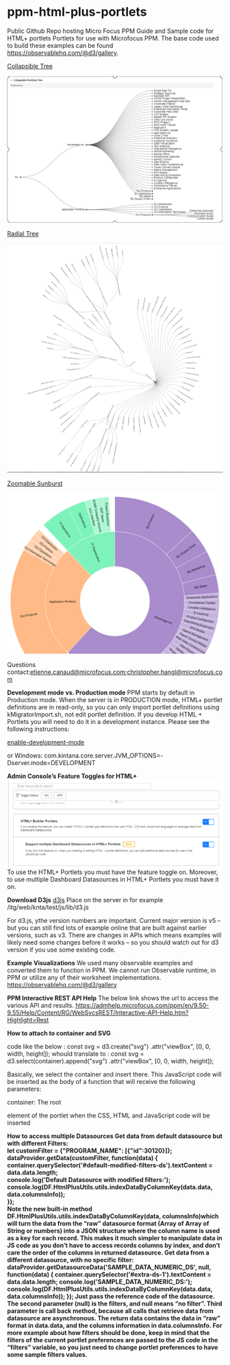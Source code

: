 # ppm-html-plus-portlets
Public Github Repo hosting Micro Focus PPM Guide and Sample code for HTML+ portlets
Portlets for use with Microfocus PPM.  The base code used to build these examples can be found https://observablehq.com/@d3/gallery.

<a href="https://github.com/MicroFocus/ppm-html-plus-portlets/tree/master/src/collapsible%20tree">Collapsible Tree</a>

<img src="https://github.com/MicroFocus/ppm-html-plus-portlets/raw/master/src/collapsible%20tree/CollapsibleTree.PNG">



<a href="https://github.com/MicroFocus/ppm-html-plus-portlets/tree/master/src/radial%20tree">Radial Tree</a>

<img src="https://github.com/MicroFocus/ppm-html-plus-portlets/raw/master/src/radial%20tree/radialtree.PNG">

<a href="https://github.com/MicroFocus/ppm-html-plus-portlets/tree/master/src/zoomable%20sunburst">Zoomable Sunburst</a>

<img src="https://github.com/MicroFocus/ppm-html-plus-portlets/raw/master/src/zoomable%20sunburst/zoomablesunburst.PNG">



Questions contact:etienne.canaud@microfocus.com;christopher.hangl@microfocus.com


<b>Development mode vs. Production mode</b>
PPM starts by default in Production mode.  When the server is in PRODUCTION mode, HTML+ portlet definitions are in read-only, so you can only import portlet definitions using kMigratorImport.sh, not edit portlet definition.  If you develop HTML + Portlets you will need to do it in a development instance.  Please see the following instructions:

<a href="https://admhelp.microfocus.com/ppm/en/9.50-9.55/Help/Content/SA/InstallAdmin/enable-development-mode.htm?Highlight=Development mode">enable-development-mode</a>

or Windows: com.kintana.core.server.JVM_OPTIONS=-Dserver.mode=DEVELOPMENT

<b>Admin Console’s Feature Toggles for HTML+</b>
<img src="img/featuretoggle.png">
To use the HTML+ Portlets you must have the feature toggle on.  Moreover, to use multiple Dashboard Datasources in HTML+ Portlets you must have it on.
 
<b>Download D3js</b>
<a href="https://d3js.org/">d3js</a>
 Place on the server in for example 
/itg/web/knta/test/js/lib/d3.js

For d3.js, ythe version numbers are important. Current major version is v5 – but you can still find lots of example online that are built against earlier versions, such as v3. There are changes in APIs which means examples will likely need some changes before it works – so you should watch out for d3 version if you use some existing code.

<b>Example Visualizations</b>
We used many observable examples and converted them to function in PPM.  We cannot run Observable runtime, in PPM or utilize any of their worksheet implementations.
https://observablehq.com/@d3/gallery

<b>PPM Interactive REST API Help</b>
The below link shows the url to access the various API and results.
https://admhelp.microfocus.com/ppm/en/9.50-9.55/Help/Content/RG/WebSvcsREST/Interactive-API-Help.htm?Highlight=Rest

<b>How to attach to container and SVG</b>

code like the below :
const svg = d3.create("svg")
      .attr("viewBox", [0, 0, width, height]);
	whould translate to :
const svg = d3.select(container).append("svg")
.attr("viewBox", [0, 0, width, height]);	


Basically, we select the container and insert there.  This JavaScript code will be inserted as the body of a function that will receive the following parameters:

container: The root <div> element of the portlet when the CSS, HTML and JavaScript code will be inserted


<b>How to access multiple Datasources<b>
Get data from default datasource but with different Filters:<br>
let customFilter = {"PROGRAM_NAME": [{"id":30120}]};<br>
dataProvider.getData(customFilter, function(data) {<br>
  container.querySelector('#default-modified-filters-ds').textContent = data.data.length;<br>
  console.log('Default Datasource with modified filters:');<br>
  console.log(DF.HtmlPlusUtils.utils.indexDataByColumnKey(data.data, data.columnsInfo));<br>
});<br>
Note the new built-in method DF.HtmlPlusUtils.utils.indexDataByColumnKey(data, columnsInfo)which will turn the data from the “raw” datasource format (Array of Array of String or numbers) into a JSON structure where the column name is used as a key for each record. This makes it much simpler to manipulate data in JS code as you don’t have to access records columns by index, and don’t care the order of the columns in returned datasource.
Get data from a different datasource, with no specific filter:
dataProvider.getDatasourceData('SAMPLE_DATA_NUMERIC_DS', null, function(data) {
  container.querySelector('#extra-ds-1').textContent = data.data.length;
  console.log('SAMPLE_DATA_NUMERIC_DS:');
  console.log(DF.HtmlPlusUtils.utils.indexDataByColumnKey(data.data, data.columnsInfo));
});
Just pass the reference code of the datasource. The second parameter (null) is the filters, and null means “no filter”. Third parameter is call back method, because all calls that retrieve data from datasource are asynchronous. 
The return data contains the data in “raw” format in data.data, and the columns information in data.columnsInfo. 
For more example about how filters should be done, keep in mind that the filters of the current portlet preferences are passed to the JS code in the “filters” variable, so you just need to change portlet preferences to have some sample filters values.

